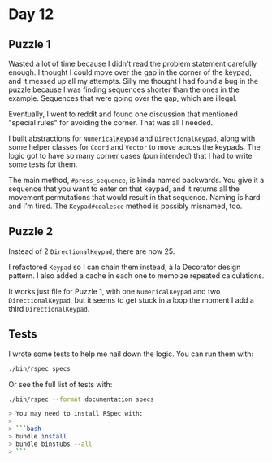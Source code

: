 # Day 12

## Puzzle 1

Wasted a lot of time because I didn't read the problem statement carefully
enough.  I thought I could move over the gap in the corner of the keypad, and
it messed up all my attempts.  Silly me thought I had found a bug in the puzzle
because I was finding sequences shorter than the ones in the example.  Sequences
that were going over the gap, which are illegal.

Eventually, I went to reddit and found one discussion that mentioned "special
rules" for avoiding the corner.  That was all I needed.

I built abstractions for `NumericalKeypad` and `DirectionalKeypad`, along with
some helper classes for `Coord` and `Vector` to move across the keypads.  The
logic got to have so many corner cases (pun intended) that I had to write some
tests for them.

The main method, `#press_sequence`, is kinda named backwards.  You give it a
sequence that you want to enter on that keypad, and it returns all the movement
permutations that would result in that sequence.  Naming is hard and I'm tired.
The `Keypad#coalesce` method is possibly misnamed, too.

## Puzzle 2

Instead of 2 `DirectionalKeypad`, there are now 25.

I refactored `Keypad` so I can chain them instead, à la Decorator design
pattern.  I also added a cache in each one to memoize repeated calculations.

It works just file for Puzzle 1, with one `NumericalKeypad` and two
`DirectionalKeypad`, but it seems to get stuck in a loop the moment I add a
third `DirectionalKeypad`.

## Tests

I wrote some tests to help me nail down the logic.  You can run them with:

```bash
./bin/rspec specs
```

Or see the full list of tests with:

```bash
./bin/rspec --format documentation specs

> You may need to install RSpec with:
> 
> ```bash
> bundle install
> bundle binstubs --all
> ```
